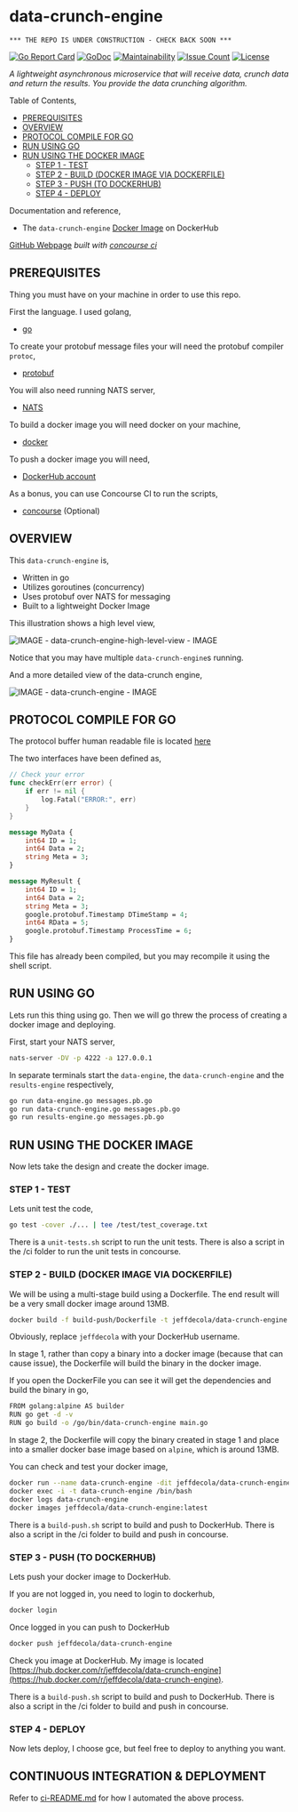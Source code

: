 # data-crunch-engine

```text
*** THE REPO IS UNDER CONSTRUCTION - CHECK BACK SOON ***
```

[![Go Report Card](https://goreportcard.com/badge/github.com/JeffDeCola/data-crunch-engine)](https://goreportcard.com/report/github.com/JeffDeCola/data-crunch-engine)
[![GoDoc](https://godoc.org/github.com/JeffDeCola/data-crunch-engine?status.svg)](https://godoc.org/github.com/JeffDeCola/data-crunch-engine)
[![Maintainability](https://api.codeclimate.com/v1/badges/6ed9dfb17eedad9c40ee/maintainability)](https://codeclimate.com/github/JeffDeCola/data-crunch-engine/maintainability)
[![Issue Count](https://codeclimate.com/github/JeffDeCola/data-crunch-engine/badges/issue_count.svg)](https://codeclimate.com/github/JeffDeCola/data-crunch-engine/issues)
[![License](http://img.shields.io/:license-mit-blue.svg)](http://jeffdecola.mit-license.org)

_A lightweight asynchronous microservice that will receive data,
crunch data and return the results. You provide the data crunching algorithm._

Table of Contents,

* [PREREQUISITES](https://github.com/JeffDeCola/data-crunch-engine#prerequisites)
* [OVERVIEW](https://github.com/JeffDeCola/data-crunch-engine#overview)
* [PROTOCOL COMPILE FOR GO](https://github.com/JeffDeCola/data-crunch-engine#protocol-compile-for-go)
* [RUN USING GO](https://github.com/JeffDeCola/data-crunch-engine#run-using-go)
* [RUN USING THE DOCKER IMAGE](https://github.com/JeffDeCola/data-crunch-engine#run-using-the-docker-image)
  * [STEP 1 - TEST](https://github.com/JeffDeCola/data-crunch-engine#step-1---test)
  * [STEP 2 - BUILD (DOCKER IMAGE VIA DOCKERFILE)](https://github.com/JeffDeCola/data-crunch-engine#step-2---build-docker-image-via-dockerfile)
  * [STEP 3 - PUSH (TO DOCKERHUB)](https://github.com/JeffDeCola/data-crunch-engine#step-3---push-to-dockerhub)
  * [STEP 4 - DEPLOY](https://github.com/JeffDeCola/data-crunch-engine#step-4---deploy)

Documentation and reference,

* The `data-crunch-engine`
  [Docker Image](https://hub.docker.com/r/jeffdecola/data-crunch-engine)
  on DockerHub

[GitHub Webpage](https://jeffdecola.github.io/data-crunch-engine/)
_built with
[concourse ci](https://github.com/JeffDeCola/data-crunch-engine/blob/master/ci-README.md)_

## PREREQUISITES

Thing you must have on your machine in order to use this repo.

First the language. I used golang,

* [go](https://github.com/JeffDeCola/my-cheat-sheets/tree/master/software/development/languages/go-cheat-sheet)

To create your protobuf message files your will need the protobuf compiler `protoc`,

* [protobuf](https://github.com/JeffDeCola/my-cheat-sheets/tree/master/software/development/software-architectures/messaging/protobuf-cheat-sheet)

You will also need running NATS server,

* [NATS](https://github.com/JeffDeCola/my-cheat-sheets/tree/master/software/development/software-architectures/messaging/NATS-cheat-sheet)

To build a docker image you will need docker on your machine,

* [docker](https://github.com/JeffDeCola/my-cheat-sheets/tree/master/software/operations-tools/orchestration/builds-deployment-containers/docker-cheat-sheet)

To push a docker image you will need,

* [DockerHub account](https://hub.docker.com/)

As a bonus, you can use Concourse CI to run the scripts,

* [concourse](https://github.com/JeffDeCola/my-cheat-sheets/tree/master/software/operations-tools/continuous-integration-continuous-deployment/concourse-cheat-sheet)
  (Optional)

## OVERVIEW

This `data-crunch-engine` is,

* Written in go
* Utilizes goroutines (concurrency)
* Uses protobuf over NATS for messaging
* Built to a lightweight Docker Image

This illustration shows a high level view,

![IMAGE - data-crunch-engine-high-level-view - IMAGE](docs/pics/data-crunch-engine-high-level-view.jpg)

Notice that you may have multiple `data-crunch-engine`s running.

And a more detailed view of the data-crunch engine,

![IMAGE - data-crunch-engine - IMAGE](docs/pics/data-crunch-engine.jpg)

## PROTOCOL COMPILE FOR GO

The protocol buffer human readable file is located
[here](https://github.com/JeffDeCola/data-crunch-engine/blob/master/proto/messages.proto)

The two interfaces have been defined as,

```go
// Check your error
func checkErr(err error) {
    if err != nil {
        log.Fatal("ERROR:", err)
    }
}
```

```proto
message MyData {
    int64 ID = 1;
    int64 Data = 2;
    string Meta = 3;
}
```

```proto
message MyResult {
    int64 ID = 1;
    int64 Data = 2;
    string Meta = 3;
    google.protobuf.Timestamp DTimeStamp = 4;
    int64 RData = 5;
    google.protobuf.Timestamp ProcessTime = 6;
}
```

This file has already been compiled, but you may recompile it using the shell script.

## RUN USING GO

Lets run this thing using go. Then we will go threw the process of
creating a docker image and deploying.

First, start your NATS server,

```bash
nats-server -DV -p 4222 -a 127.0.0.1
```

In separate terminals start the `data-engine`, the `data-crunch-engine`
and the `results-engine` respectively,

```bash
go run data-engine.go messages.pb.go
go run data-crunch-engine.go messages.pb.go
go run results-engine.go messages.pb.go
```

## RUN USING THE DOCKER IMAGE

Now lets take the design and create the docker image.

### STEP 1 - TEST

Lets unit test the code,

```bash
go test -cover ./... | tee /test/test_coverage.txt
```

There is a `unit-tests.sh` script to run the unit tests.
There is also a script in the /ci folder to run the unit tests
in concourse.

### STEP 2 - BUILD (DOCKER IMAGE VIA DOCKERFILE)

We will be using a multi-stage build using a Dockerfile.
The end result will be a very small docker image around 13MB.

```bash
docker build -f build-push/Dockerfile -t jeffdecola/data-crunch-engine .
```

Obviously, replace `jeffdecola` with your DockerHub username.

In stage 1, rather than copy a binary into a docker image (because
that can cause issue), the Dockerfile will build the binary in the
docker image.

If you open the DockerFile you can see it will get the dependencies and
build the binary in go,

```bash
FROM golang:alpine AS builder
RUN go get -d -v
RUN go build -o /go/bin/data-crunch-engine main.go
```

In stage 2, the Dockerfile will copy the binary created in
stage 1 and place into a smaller docker base image based
on `alpine`, which is around 13MB.

You can check and test your docker image,

```bash
docker run --name data-crunch-engine -dit jeffdecola/data-crunch-engine
docker exec -i -t data-crunch-engine /bin/bash
docker logs data-crunch-engine
docker images jeffdecola/data-crunch-engine:latest
```

There is a `build-push.sh` script to build and push to DockerHub.
There is also a script in the /ci folder to build and push
in concourse.

### STEP 3 - PUSH (TO DOCKERHUB)

Lets push your docker image to DockerHub.

If you are not logged in, you need to login to dockerhub,

```bash
docker login
```

Once logged in you can push to DockerHub

```bash
docker push jeffdecola/data-crunch-engine
```

Check you image at DockerHub. My image is located
[https://hub.docker.com/r/jeffdecola/data-crunch-engine](https://hub.docker.com/r/jeffdecola/data-crunch-engine).

There is a `build-push.sh` script to build and push to DockerHub.
There is also a script in the /ci folder to build and push
in concourse.

### STEP 4 - DEPLOY

Now lets deploy, I choose gce, but feel free to deploy to anything you want.

## CONTINUOUS INTEGRATION & DEPLOYMENT

Refer to
[ci-README.md](https://github.com/JeffDeCola/data-crunch-engine/blob/master/ci-README.md)
for how I automated the above process.
